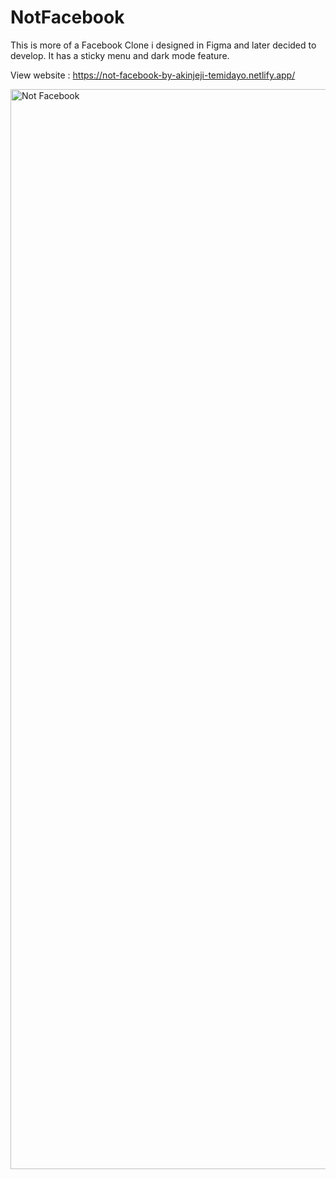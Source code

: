 # NotFacebook
This is more of a Facebook Clone i designed in Figma and later decided to develop. It has a sticky menu and dark mode feature.

View website : https://not-facebook-by-akinjeji-temidayo.netlify.app/

<img width="1728" alt="Not Facebook" src="https://user-images.githubusercontent.com/76779409/148857578-d935ca2d-0677-4da3-bf44-37de7c649b26.png">
